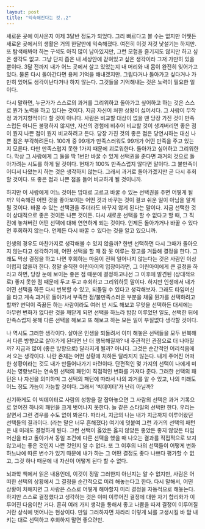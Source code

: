 ```yaml
---
layout: post
title: "익숙해진다는 것..2"
---
```


새로운 곳에 이사온지 이제 3달반 정도가 되었다. 그리 빠르다고 볼 수는 없지만 어쨋든 새로운 곳에서의 생활은 거의 한달만에 익숙해졌다. 여전히 이것 저것 낯설기는 하지만. 또 탐색해봐야 하는 구석도 아직 많이 남아있지만, 그런 모험을 즐기지도 않지만 하고 싶은 생각도 없고. 그냥 단지 좁은 내 세상안에 갇혀있고 싶은 생각이라 그저 가만히 있을 뿐이다. 3달 전까지 내가 어느 곳에서 살고 있었는지 내 머리와 내 몸이 완전히 잊어가고 있다. 물론 다시 돌아간다면 용케 기억을 해내겠지만. 그립다거나 돌아가고 싶다거나 가만히 있어도 생각이난다거나 하지 않는다. 그것들을 기억해내는 것은 노력이 필요한 일이다. 

다시 말하면, 누군가가 스스로의 과거를 그리위하고 돌아가고 싶어하고 하는 것은 스스로 뭔가 노력을 하고 있다는 것이다. 지금 자신이 처한 상황이 싫어서다. 그 사람이 무작정 과거지향적이다 할 것이 아니다. 사람은 비교할 대상이 없을 땐 당장 가진 것이 만족스럽든 아니든 불평하지 않지만, 자신의 경험에 비추어 비교할 것이 생겨버리면 좋은 점이 뭔지 나쁜 점이 뭔지 비교하려고 든다. 당장 가진 것의 좋은 점은 당연시하는 대신 나쁜 점은 부각하려든다. 100개 중 99개가 만족스러워도 99개가 어떤 만족을 주고 있는지 모른다. 다만 만족스럽지 못한 1가지 때문에 괴로워한다. 돌아가고 싶어하고 그리워한다. 막상 그 사람에게 그 둘을 딱 1번만 바꿀 수 있게 선택권을 준다면 과거의 것으로 돌아가려는 시도를 하게 될 것이다. 현재가 100% 만족스럽지 않다면 말이다. 그 불만족이 어디서 나왔는지 하는 것은 생각하지 않는다. 그래서 과거로 돌아가겠지만 곧 다시 후회할 것이다. 또 좋은 점과 나쁜 점을 들어 비교하게 될 것이니까.

하지만 이 사람에게 어느 것이든 맘대로 고르고 바꿀 수 있는 선택권을 주면 어떻게 될까? 익숙해진 어떤 것을 좋아보이는 어떤 것과 바꾸는 것이 결코 쉬운 일이 아님을 알게 될 것이다. 바꿀 수 있는 선택권을 주더라도 바꾸지 않게 된다는 말이다. 지금 선택한 것이 상대적으로 좋은 것이든 나쁜 것이든. 다시 새로운 선택을 할 수 없다고 할 때, 그 직전에 놓쳐버린 어떤 선택에 대해 연연하게 되는 것이다. 언제든 돌아가거나 바꿀 수 있다면 후회하지 않는다. 언제든 다시 바꿀 수 있다는 것을 알고 있으니까.

인생의 경우도 마찬가지로 생각해볼 수 있지 않을까? 한번 선택하면 다시 그때가 돌아오지 않는다고 생각하기에, 어떤 선택을 할 때 잠 못 이루는 장고를 거듭해 결정을 한다. 그래도 막상 결정을 하고 나면 후회하는 마음이 전혀 일어나지 않는다는 것은 사람인 이상 어렵지 않을까 한다. 정말 솔직한 어린아이의 입장이라면, 그 어린아이에게 큰 결정을 하라고 하면, 당장 눈에 보이는 좋은 점 때문에 결정하고나선 그 이후에 발견된 (상대적으로) 좋지 못한 점 때문에 두고 두고 후회하고 그리워하듯 말이다. 하지만 인생에서 내가 어떤 선택을 하든 다시 번복할 수 있고, 되돌릴 수 있다고 생각해보자. 그래도 타임머신을 타고 계속 과거로 돌아가서 부족한 점/불만족스러운 부분을 채울 뭔가를 선택하려고 할까? 변덕이 죽끓든 하는 사람이라도 여러 번 시도 해보고 무엇을 선택하든 대세에는 아무런 변화가 없다란 것을 깨닫게 되면 선택을 하느라 밤잠 이루었던 일도, 선택한 뒤에 만족스럽지 못해 다른 선택을 해보고 또 해보고 하는 모든 일이 부질없다 생각할 것이다.

나 역시도 그러한 생각이다. 살아온 인생을 되돌려서 이미 해놓은 선택들을 모두 번복해서 다른 방향으로 살아가게 된다면 난 더 행복해질까? 내 주관적인 관점으로 더 나아질까? 지금과 많이 (좋은 방향으로) 달라지게 될까? 아니다. 그것은 순간적인 어리석음에서 오는 생각이다. 나란 존재는 어떤 상황에 처하든 달라지지 않는다. 내게 주어진 어떠한 성황이라는 것도 내가 만들어나가기 마련이다. 단편적인 몇 가지의 선택이 나에게 미치는 영향보다는 연속된 선택의 패턴이 직접적인 변화를 가져다 준다. 그러한 선택의 패턴은 나 자신을 의미하며 그 선택의 패턴에 따라서 나의 과거를 알 수 있고, 나의 미래도 어느 정도 가늠이 가능할 것이다. 그래서 '빅데이터'가 난리 아닐까? 

신기하게도 이 빅데이터로 사람의 성향을 잘 잡아놓으면 그 사람의 선택은 과거 기록으로 얻어진 하나의 패턴을 크게 벗어나지 못한다. 늘 같은 스타일의 선택만 한다. 우리는 살면서 그런 경우를 수도 없이 봐온다. 따라서, 지금의 나는 내가 지금까지 이루어왔던 선택들의 결과이다. (라는 말은 너무 흔해졌다) 여기에 덧붙여 그런 과거의 선택의 패턴은 내 미래도 결정하게 된다. 그런 선택이 옳았든 옳지 않았든 좋았든 좋지 않았든 타임머신을 타고 돌아가서 동일 조건에 다른 선택을 했을 때 나오는 결과를 직접적으로 보지 않고서는 좋은 것인지 나쁜 것인지 알 수 없다. 또 그 이후의 나의 선택들이 어떻게 변화하느냐에 따른 변수가 있기 때문에 내가 하는 그 어떤 결정도 좋다 나쁘다 평가할 수 없고, 그것 하나 때문에 내 자신이 어떻게 된다 할 수 없다. 

뇌과학 책에서 읽은 내용인데, 이것이 정말 그러한지 아닌지는 알 수 없지만, 사람은 어떠한 선택의 상황에서 그 결정을 순간적으로 미리 해놓는다고 한다. 다시 말해서, 어떤 상황이 처해지면 그 사람은 스스로 어떻게 해야할지 미리 결정을 자동적으로 해놓는다. 하지만 스스로 결정했다고 생각하는 것은 이미 이루어진 결정에 대한 자기 합리화가 이루어진 다음이란 거다. 흔히 여러 가지 생각을 통해서 좋고 나쁨을 따져 결정이 이루어질 거란 상식에 벗어나는 현상이다. 만일 그러하자면 차라리 이렇게 뇌를 고생시킬 바 맘 내키는 대로 선택하고 후회하지 말면 좋으련만. 
